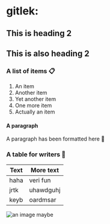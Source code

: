 # gitlek:



## This is heading 2 



<h2>This is also heading 2</h2>


### A list of items :clipboard:
1. An item
2. Another item
3. Yet another item
4. One more item  
5. Actually an item


#### A paragraph

A paragraph has been formatted here :thinking:



### A table for writers :memo:

| Text  | More text |
| ----- | --------- |
| haha  | veri fun  |
| jrtk  | uhawdguhj |
| keyb  | oardmsar  |




![an image maybe](https://cdn.discordapp.com/attachments/343809685100560395/1240691379294830592/ice_soup.PNG?ex=66482423&is=6646d2a3&hm=d2a38c01ec2dd25b0de49a1fc55100ca73db73c2eac7dcdd80e67700421b03f2&)
